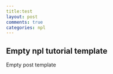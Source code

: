 ```yaml
---
title:test
layout: post
comments: true
categories: npl
---
```


## Empty npl tutorial template

Empty post template
